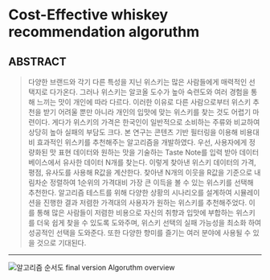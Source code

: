 # Cost-Effective whiskey recommendation algoruthm
## ABSTRACT
> 다양한 브랜드와 각기 다른 특성을 지닌 위스키는 많은 사람들에게 매력적인 선택지로 다가온다. 그러나 위스키는 알코올 도수가 높아 숙련도와 여러 경험을 통해 느끼는 맛이 개인에 따라 다르다. 이러한 이유로 다른 사람으로부터 위스키 추천을 받기 어려울 뿐만 아니라 개인의 입맛에 맞는 위스키를 찾는 것도 어렵기 마련이다. 게다가 위스키의 가격은 한국인이 일반적으로 소비하는 주류와 비교하여 상당히 높아 실패의 부담도 크다.
본 연구는 콘텐츠 기반 필터링을 이용해 비용대비 효과적인 위스키를 추천해주는 알고리즘을 개발하였다. 우선, 사용자에게 정량화된 맛 표현 데이터와 원하는 맛을 기술하는 Taste Note를 입력 받아 데이터베이스에서 유사한 데이터 N개를 찾는다. 이렇게 찾아낸 위스키 데이터의 가격, 평점, 유사도를 사용해 R값을 계산한다. 찾아낸 N개의 이웃을 R값을 기준으로 내림차순 정렬하여 1순위의 가격대비 가장 큰 이득을 볼 수 있는 위스키를 선택해 추천한다. 알고리즘 테스트를 위해 다양한 상황의 시나리오를 설계하여 시뮬레이션을 진행한 결과 저렴한 가격대의 사용자가 원하는 위스키를 추천해주었다. 이를 통해 많은 사람들이 저렴한 비용으로 자신의 취향과 입맛에 부합하는 위스키를 더욱 쉽게 찾을 수 있도록 도와주며, 위스키 선택의 실패 가능성을 최소화 하여 성공적인 선택을 도와준다. 또한 다양한 향미를 즐기는 여러 분야에 사용될 수 있을 것으로 기대된다.
<hr>

![알고리즘 순서도 final version](https://github.com/sjc4197/Cost-Effective_whiskey_recommendation_algorithm/assets/63084925/75f42388-2c8c-44d4-83b8-26e2db7afd77)
Algoruthm overview
